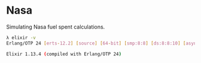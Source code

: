 # Nasa

Simulating Nasa fuel spent calculations.

```sh
λ elixir -v
Erlang/OTP 24 [erts-12.2] [source] [64-bit] [smp:8:8] [ds:8:8:10] [async-threads:1]

Elixir 1.13.4 (compiled with Erlang/OTP 24)
```


